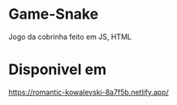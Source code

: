 # Game-Snake

Jogo da cobrinha feito em JS, HTML

# Disponivel em

https://romantic-kowalevski-8a7f5b.netlify.app/
